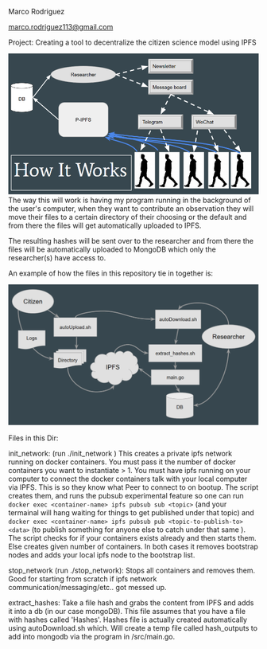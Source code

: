 Marco Rodriguez

marco.rodriguez113@gmail.com

Project: Creating a tool to decentralize the citizen science model using IPFS

<img src="images/diagram.jpg" >
The way this will work is having my program running in the background of the user's computer, when they want to contribute an observation they will move their files to a certain directory of their choosing or the default and from there the files will get automatically uploaded to IPFS.

The resulting hashes will be sent over to the researcher and from there the files will be automatically uploaded to MongoDB which only the researcher(s) have access to.

An example of how the files in this repository tie in together is: 

<img src="images/program_flow.jpg" >

Files in this Dir:

init_network: (run ./init_network <num-of-containers-to-init> )
	This creates a private ipfs network running on docker containers. You must pass it the number of docker containers you want to instantiate > 1. You must have ipfs running on your computer to connect the docker containers talk with your local computer via IPFS. This is so they know what Peer to connect to on bootup. The script creates them, and runs the pubsub experimental feature so one can run `docker exec <container-name> ipfs pubsub sub <topic>` (and your termainal will hang waiting for things to get published under that topic) and `docker exec <container-name> ipfs pubsub pub <topic-to-publish-to> <data>` (to publish something for anyone else to catch under that same <topic>). The script checks for if your containers exists already and then starts them. Else creates given number of containers. In both cases it removes bootstrap nodes and adds your local ipfs node to the bootstrap list.

stop_network (run ./stop_network):
	Stops all containers and removes them. Good for starting from scratch if ipfs network communication/messaging/etc.. got messed up.

extract_hashes:
	Take a file hash and grabs the content from IPFS and adds it into a db (in our case mongoDB). This file assumes that you have a file with hashes called 'Hashes'. Hashes file is actually created automatically using autoDownload.sh which. Will create a temp file called hash_outputs to add into mongodb via the program in /src/main.go.
	
